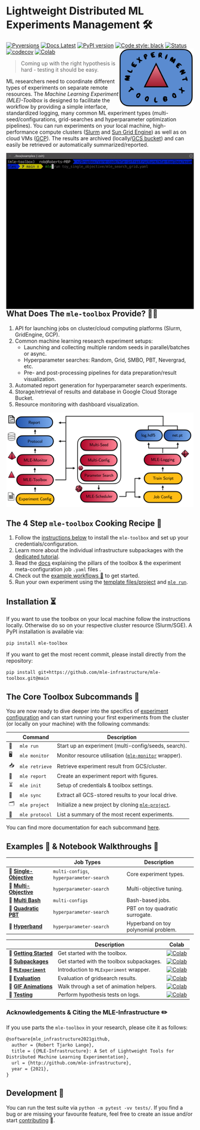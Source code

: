 # Lightweight Distributed ML Experiments Management 🛠️
[![Pyversions](https://img.shields.io/pypi/pyversions/mle-toolbox.svg?style=flat-square)](https://pypi.python.org/pypi/mle-toolbox)
[![Docs Latest](https://img.shields.io/badge/docs-dev-blue.svg)](https://mle-infrastructure.github.io/)
[![PyPI version](https://badge.fury.io/py/mle-toolbox.svg)](https://badge.fury.io/py/mle-toolbox)
[![Code style: black](https://img.shields.io/badge/code%20style-black-000000.svg)](https://github.com/psf/black)
[![Status](https://github.com/mle-infrastructure/mle-toolbox/workflows/Python%20tests/badge.svg)](https://github.com/mle-infrastructure/mle-toolbox/actions?query=workflow%3A"Python+tests")
[![codecov](https://codecov.io/gh/mle-infrastructure/mle-toolbox/branch/main/graph/badge.svg?token=0B56UIWGX3)](https://codecov.io/gh/mle-infrastructure/mle-toolbox)
[![Colab](https://colab.research.google.com/assets/colab-badge.svg)](https://colab.research.google.com/github/mle-infrastructure/mle-toolbox/blob/main/notebooks/getting_started.ipynb)
<a href="https://github.com/mle-infrastructure/mle-toolbox/blob/main/docs/logo_transparent.png?raw=true"><img src="https://github.com/mle-infrastructure/mle-toolbox/blob/main/docs/logo_transparent.png?raw=true" width="200" align="right" /></a>

> Coming up with the right hypothesis is hard - testing it should be easy.

ML researchers need to coordinate different types of experiments on separate remote resources. The *Machine Learning Experiment (MLE)-Toolbox* is designed to facilitate the workflow by providing a simple interface, standardized logging, many common ML experiment types (multi-seed/configurations, grid-searches and hyperparameter optimization pipelines). You can run experiments on your local machine, high-performance compute clusters ([Slurm](https://slurm.schedmd.com/overview.html) and [Sun Grid Engine](http://bioinformatics.mdc-berlin.de/intro2UnixandSGE/sun_grid_engine_for_beginners/README.html)) as well as on cloud VMs ([GCP](https://cloud.google.com/gcp/)). The results are archived (locally/[GCS bucket](https://cloud.google.com/products/storage/)) and can easily be retrieved or automatically summarized/reported.

<a href="https://github.com/mle-infrastructure/mle-toolbox/blob/main/docs/mle_run.gif?raw=true"><img src="https://github.com/mle-infrastructure/mle-toolbox/blob/main/docs/mle_run.gif?raw=true" width="800" align="right" /></a>

## What Does The `mle-toolbox` Provide? 🧑‍🔧

1. API for launching jobs on cluster/cloud computing platforms (Slurm, GridEngine, GCP).
2. Common machine learning research experiment setups:
    - Launching and collecting multiple random seeds in parallel/batches or async.
    - Hyperparameter searches: Random, Grid, SMBO, PBT, Nevergrad, etc.
    - Pre- and post-processing pipelines for data preparation/result visualization.
3. Automated report generation for hyperparameter search experiments.
4. Storage/retrieval of results and database in Google Cloud Storage Bucket.
5. Resource monitoring with dashboard visualization.

![](https://github.com/mle-infrastructure/mle-toolbox/blob/main/docs/mle_toolbox_structure.png?raw=true)

## The 4 Step `mle-toolbox` Cooking Recipe 🍲

1. Follow the [instructions below](https://github.com/mle-infrastructure/mle-toolbox#installation-) to install the `mle-toolbox` and set up your credentials/configuration.
2. Learn more about the individual infrastructure subpackages with the [dedicated tutorial](https://github.com/mle-infrastructure/mle-tutorial).
3. Read the [docs](https://mle-infrastructure.github.io) explaining the pillars of the toolbox & the experiment meta-configuration job `.yaml` files .
4. Check out the [example workflows 📄](https://github.com/mle-infrastructure/mle-toolbox#examples---notebook-walkthroughs-) to get started.
5. Run your own experiment using the [template files/project](https://github.com/mle-infrastructure/mle-project) and [`mle run`](https://mle-infrastructure.github.io/mle_toolbox/toolbox).


## Installation ⏳

If you want to use the toolbox on your local machine follow the instructions locally. Otherwise do so on your respective cluster resource (Slurm/SGE). A PyPI installation is available via:

```
pip install mle-toolbox
```

If you want to get the most recent commit, please install directly from the repository:

```
pip install git+https://github.com/mle-infrastructure/mle-toolbox.git@main
```

## The Core Toolbox Subcommands 🌱

You are now ready to dive deeper into the specifics of [experiment configuration](https://mle-infrastructure.github.io/mle_toolbox/experiments/) and can start running your first experiments from the cluster (or locally on your machine) with the following commands:

|   | Command              |        Description                                                        |
|-----------| -------------------------- | -------------------------------------------------------------- |
|🚀| `mle run`      | Start up an experiment (multi-config/seeds, search).              |
|🖥️| `mle monitor`       | Monitor resource utilisation ([`mle-monitor`](https://github.com/mle-infrastructure/mle-monitor) wrapper).              |
|📥	| `mle retrieve`       | Retrieve experiment result from GCS/cluster.              |
|💌| `mle report`       | Create an experiment report with figures.              |
|⏳| `mle init`       | Setup of credentials & toolbox settings.              |
|🔄| `mle sync`       | Extract all GCS-stored results to your local drive.              |
|🗂| `mle project`    | Initialize a new project by cloning [`mle-project`](https://github.com/mle-infrastructure/mle-project).   
|📝| `mle protocol`    | List a summary of the most recent experiments.

You can find more documentation for each subcommand [here](https://mle-infrastructure.github.io/mle_toolbox/subcommands/).

## Examples 📄 & Notebook Walkthroughs 📓

|              | Job Types|        Description                                                        |
| -------------------------- |-------------- | -------------------------------------------------------------- |
| 📄 **[Single-Objective](https://github.com/mle-infrastructure/mle-toolbox/tree/main/examples/toy_single_objective)** |  `multi-configs`, `hyperparameter-search`     | Core experiment types.              |
| 📄 **[Multi-Objective](https://github.com/mle-infrastructure/mle-toolbox/tree/main/examples/toy_multi_objective)**       | `hyperparameter-search`     | Multi-objective tuning. |
|  📄 **[Multi Bash](https://github.com/mle-infrastructure/mle-toolbox/tree/main/examples/bash_multi_config)**      | `multi-configs`     | Bash-based jobs.                        |
| 📄 **[Quadratic PBT](https://github.com/mle-infrastructure/mle-toolbox/tree/main/examples/pbt_quadratic)**            | `hyperparameter-search`    | PBT on toy quadratic surrogate.                          |
| 📄 **[Hyperband](https://github.com/mle-infrastructure/mle-toolbox/tree/main/examples/hyperband_mlp)**            | `hyperparameter-search`    | Hyperband on toy polynomial problem.                          |

|              | Description|        Colab                                                        |
| -------------------------- |-------------- | -------------------------------------------------------------- |
| 📓 **[Getting Started](https://github.com/mle-infrastructure/mle-toolbox/tree/main/notebooks/getting_started.ipynb)**          |  Get started with the toolbox. | [![Colab](https://colab.research.google.com/assets/colab-badge.svg)](https://colab.research.google.com/github/mle-infrastructure/mle-toolbox/blob/main/notebooks/getting_started.ipynb)
| 📓 **[Subpackages](https://github.com/mle-infrastructure/mle-tutorial/tree/main/tutorial.ipynb)**          |  Get started with the toolbox subpackages. | [![Colab](https://colab.research.google.com/assets/colab-badge.svg)](https://colab.research.google.com/github/mle-infrastructure/mle-tutorial/blob/main/tutorial.ipynb)
| 📓 **[`MLExperiment`](https://github.com/mle-infrastructure/mle-toolbox/tree/main/notebooks/mle_experiment.ipynb)**          |  Introduction to `MLExperiment` wrapper. | [![Colab](https://colab.research.google.com/assets/colab-badge.svg)](https://colab.research.google.com/github/mle-infrastructure/mle-toolbox/blob/main/notebooks/mle_experiment.ipynb)
| 📓 **[Evaluation](https://github.com/mle-infrastructure/mle-toolbox/tree/main/notebooks/evaluate_results.ipynb)**          |  Evaluation of gridsearch results. | [![Colab](https://colab.research.google.com/assets/colab-badge.svg)](https://colab.research.google.com/github/mle-infrastructure/mle-toolbox/blob/main/notebooks/evaluate_results.ipynb)
| 📓 **[GIF Animations](https://github.com/mle-infrastructure/mle-toolbox/tree/main/notebooks/animate_results.ipynb)** |  Walk through a set of animation helpers.      | [![Colab](https://colab.research.google.com/assets/colab-badge.svg)](https://colab.research.google.com/github/mle-infrastructure/mle-toolbox/blob/main/notebooks/animate_results.ipynb)
| 📓 **[Testing](https://github.com/mle-infrastructure/mle-toolbox/tree/main/notebooks/hypothesis_testing.ipynb)**     | Perform hypothesis tests on logs.        | [![Colab](https://colab.research.google.com/assets/colab-badge.svg)](https://colab.research.google.com/github/mle-infrastructure/mle-toolbox/blob/main/notebooks/hypothesis_testing.ipynb)


### Acknowledgements & Citing the MLE-Infrastructure ✏️

If you use parts the `mle-toolbox` in your research, please cite it as follows:

```
@software{mle_infrastructure2021github,
  author = {Robert Tjarko Lange},
  title = {{MLE-Infrastructure}: A Set of Lightweight Tools for Distributed Machine Learning Experimentation},
  url = {http://github.com/mle-infrastructure},
  year = {2021},
}
```

## Development 👷

You can run the test suite via `python -m pytest -vv tests/`. If you find a bug or are missing your favourite feature, feel free to create an issue and/or start [contributing](CONTRIBUTING.md) 🤗.
